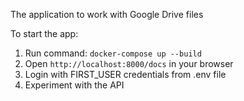 The application to work with Google Drive files

To start the app: 

1. Run command: `docker-compose up --build`
2. Open `http://localhost:8000/docs` in your browser
3. Login with FIRST_USER credentials from .env file
4. Experiment with the API